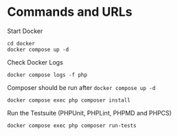 # Commands and URLs

Start Docker

    cd docker
    docker compose up -d

Check Docker Logs

    docker compose logs -f php

Composer should be run after `docker compose up -d`

    docker compose exec php composer install

Run the Testsuite (PHPUnit, PHPLint, PHPMD and PHPCS)

    docker compose exec php composer run-tests
